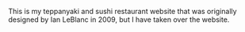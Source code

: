 This is my teppanyaki and sushi restaurant website that was originally designed by Ian LeBlanc in 2009, but I have taken over the website.